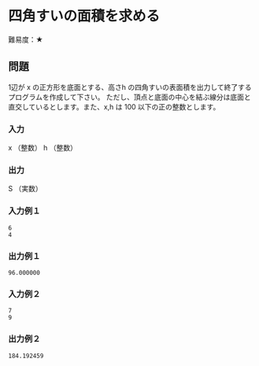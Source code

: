 # 四角すいの面積を求める

難易度：★

## 問題

1辺が x の正方形を底面とする、高さh の四角すいの表面積を出力して終了するプログラムを作成して下さい。
ただし、頂点と底面の中心を結ぶ線分は底面と直交しているとします。また、x,h は 100 以下の正の整数とします。

### 入力

x （整数）
h （整数）

### 出力

S （実数）

### 入力例１

```
6
4
```

### 出力例１

```
96.000000
```

### 入力例２

```
7
9
```

### 出力例２

```
184.192459 
```